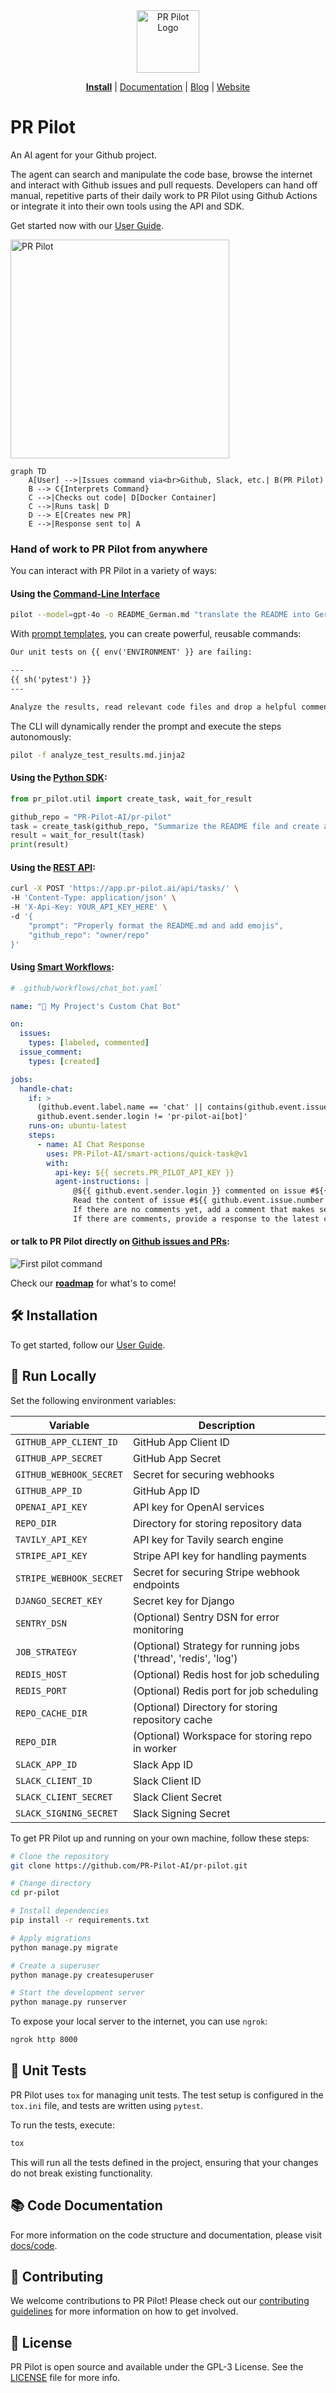 <div align="center">
<img src="https://avatars.githubusercontent.com/ml/17635?s=140&v=" width="100" alt="PR Pilot Logo">
</div>

<p align="center">
  <a href="https://github.com/apps/pr-pilot-ai/installations/new"><b>Install</b></a> |
  <a href="https://docs.pr-pilot.ai">Documentation</a> | 
  <a href="https://www.pr-pilot.ai/blog">Blog</a> | 
  <a href="https://www.pr-pilot.ai">Website</a>
</p>


# PR Pilot

An AI agent for your Github project.

The agent can search and manipulate the code base, browse the internet and interact with Github issues and pull requests. Developers can hand off manual, repetitive parts of their daily work to PR Pilot using Github Actions or integrate it into their own tools using the API and SDK.


Get started now with our [User Guide](https://docs.pr-pilot.ai/user_guide.html).

<img src="docs/source/img/overview.png" alt="PR Pilot" height="350">


```mermaid
graph TD
    A[User] -->|Issues command via<br>Github, Slack, etc.| B(PR Pilot)
    B --> C{Interprets Command}
    C -->|Checks out code| D[Docker Container]
    C -->|Runs task| D
    D --> E[Creates new PR]
    E -->|Response sent to| A
```

### Hand of work to PR Pilot from anywhere

You can interact with PR Pilot in a variety of ways:

#### Using the **[Command-Line Interface](https://github.com/PR-Pilot-AI/pr-pilot-cli)**

```bash
pilot --model=gpt-4o -o README_German.md "translate the README into German"
```

With [prompt templates](https://github.com/PR-Pilot-AI/pr-pilot-cli/tree/main/prompts), you can create powerful,
reusable commands:

```markdown
Our unit tests on {{ env('ENVIRONMENT' }} are failing:

---
{{ sh('pytest') }}  
---

Analyze the results, read relevant code files and drop a helpful comment on PR #{{ env('PR_NUMBER' }}.
```

The CLI will dynamically render the prompt and execute the steps autonomously:

```bash
pilot -f analyze_test_results.md.jinja2
```

#### Using the **[Python SDK](https://github.com/PR-Pilot-AI/pr-pilot-python)**:

```python
from pr_pilot.util import create_task, wait_for_result

github_repo = "PR-Pilot-AI/pr-pilot"
task = create_task(github_repo, "Summarize the README file and create a Github issue with the result.")
result = wait_for_result(task)
print(result)
```

#### Using the **[REST API](https://app.pr-pilot.ai/api/redoc/)**:

```bash 
curl -X POST 'https://app.pr-pilot.ai/api/tasks/' \
-H 'Content-Type: application/json' \
-H 'X-Api-Key: YOUR_API_KEY_HERE' \
-d '{
    "prompt": "Properly format the README.md and add emojis",
    "github_repo": "owner/repo"
}'
```


#### Using **[Smart Workflows](https://github.com/PR-Pilot-AI/smart-workflows)**:

```yaml
# .github/workflows/chat_bot.yaml`

name: "🤖 My Project's Custom Chat Bot"

on:
  issues:
    types: [labeled, commented]
  issue_comment:
    types: [created]

jobs:
  handle-chat:
    if: >
      (github.event.label.name == 'chat' || contains(github.event.issue.labels.*.name, 'chat')) &&
      github.event.sender.login != 'pr-pilot-ai[bot]'
    runs-on: ubuntu-latest
    steps:
      - name: AI Chat Response
        uses: PR-Pilot-AI/smart-actions/quick-task@v1
        with:
          api-key: ${{ secrets.PR_PILOT_API_KEY }}
          agent-instructions: |
              @${{ github.event.sender.login }} commented on issue #${{ github.event.issue.number }}.
              Read the content of issue #${{ github.event.issue.number }}.
              If there are no comments yet, add a comment that makes sense in the context of the issue.
              If there are comments, provide a response to the latest comment.
```


#### or talk to PR Pilot directly on **[Github issues and PRs](https://github.com/PR-Pilot-AI/pr-pilot/issues?q=label:demo+)**:

![First pilot command](docs/source/img/first_command.png)

Check our **[roadmap](https://docs.pr-pilot.ai/roadmap.html)** for what's to come!

## 🛠️ Installation

To get started, follow our [User Guide](https://docs.pr-pilot.ai/user_guide.html).

## 🚀 Run Locally

Set the following environment variables:

| Variable                | Description                                                     |
|-------------------------|-----------------------------------------------------------------|
| `GITHUB_APP_CLIENT_ID`  | GitHub App Client ID                                            |
| `GITHUB_APP_SECRET`     | GitHub App Secret                                               |
| `GITHUB_WEBHOOK_SECRET` | Secret for securing webhooks                                    |
| `GITHUB_APP_ID`         | GitHub App ID                                                   |
| `OPENAI_API_KEY`        | API key for OpenAI services                                     |
| `REPO_DIR`              | Directory for storing repository data                           |
| `TAVILY_API_KEY`        | API key for Tavily search engine                                |
| `STRIPE_API_KEY`        | Stripe API key for handling payments                            |
| `STRIPE_WEBHOOK_SECRET` | Secret for securing Stripe webhook endpoints                    |
| `DJANGO_SECRET_KEY`     | Secret key for Django                                           |
| `SENTRY_DSN`            | (Optional) Sentry DSN for error monitoring                      |
| `JOB_STRATEGY`          | (Optional) Strategy for running jobs ('thread', 'redis', 'log') |
| `REDIS_HOST`            | (Optional) Redis host for job scheduling                        |
| `REDIS_PORT`            | (Optional) Redis port for job scheduling                        |
| `REPO_CACHE_DIR`        | (Optional) Directory for storing repository cache               |
| `REPO_DIR`              | (Optional) Workspace for storing repo in worker                 |
| `SLACK_APP_ID`          | Slack App ID               |
| `SLACK_CLIENT_ID`       | Slack Client ID            |
| `SLACK_CLIENT_SECRET`   | Slack Client Secret        |
| `SLACK_SIGNING_SECRET`  | Slack Signing Secret       |

To get PR Pilot up and running on your own machine, follow these steps:


```bash
# Clone the repository
git clone https://github.com/PR-Pilot-AI/pr-pilot.git

# Change directory
cd pr-pilot

# Install dependencies
pip install -r requirements.txt

# Apply migrations
python manage.py migrate

# Create a superuser
python manage.py createsuperuser

# Start the development server
python manage.py runserver
```

To expose your local server to the internet, you can use `ngrok`:

```bash
ngrok http 8000
```

## 🧪 Unit Tests

PR Pilot uses `tox` for managing unit tests. The test setup is configured in the `tox.ini` file, and tests are written using `pytest`.

To run the tests, execute:

```bash
tox
```

This will run all the tests defined in the project, ensuring that your changes do not break existing functionality.

## 📚 Code Documentation

For more information on the code structure and documentation, please visit [docs/code](docs/code).

## 🤝 Contributing

We welcome contributions to PR Pilot! Please check out our [contributing guidelines](CONTRIBUTING.md) for more information on how to get involved.

## 📄 License

PR Pilot is open source and available under the GPL-3 License. See the [LICENSE](LICENSE) file for more info.
